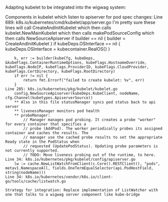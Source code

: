 Adapting kubelet to be integrated into the wigwag system:

Components in kubelet which listen to apiserver for pod spec changes:
    Line 689: k8s.io/kubernetes/cmd/kubelet/app/server.go
        I'm pretty sure these lines will call CreateAndInitKubelet which then calls kubelet.NewMainKubelet which then calls makePodSourceConfig which then calls NewSourceApiserver
    	if builder == nil {
            builder = CreateAndInitKubelet
        }
        if kubeDeps.OSInterface == nil {
            kubeDeps.OSInterface = kubecontainer.RealOS{}
        }

        k, err := builder(kubeCfg, kubeDeps, &kubeFlags.ContainerRuntimeOptions, kubeFlags.HostnameOverride, kubeFlags.NodeIP, kubeFlags.ProviderID, kubeFlags.CloudProvider, kubeFlags.CertDirectory, kubeFlags.RootDirectory)
        if err != nil {
            return fmt.Errorf("failed to create kubelet: %v", err)
        }
    Line 285: k8s.io/kubernetes/pkg/kubelet/kubelet.go
        config.NewSourceApiserver(kubeDeps.KubeClient, nodeName, cfg.Channel(kubetypes.ApiserverSource))
        ** Also in this file statusManager syncs pod status back to api server
        ** livenessManager monitors pod health
        ** probeManager:
            // Manager manages pod probing. It creates a probe "worker" for every container that specifies a
            // probe (AddPod). The worker periodically probes its assigned container and caches the results. The
            // manager use the cached probe results to set the appropriate Ready state in the PodStatus when
            // requested (UpdatePodStatus). Updating probe parameters is not currently supported.
            // TODO: Move liveness probing out of the runtime, to here.
    Line 34: k8s.io/kubernetes/pkg/kubelet/config/apiserver.go
        lw := cache.NewListWatchFromClient(c.Core().RESTClient(), "pods", metav1.NamespaceAll, fields.OneTermEqualSelector(api.PodHostField, string(nodeName)))
    Line 34: k8s.io/kubernetes/vendor/k8s.io/client-go/tools/cache/listwatch.go

    Strategy for integration: Replace implementation of ListWatcher with one that talks to a wigwag server component like kube-bridge

